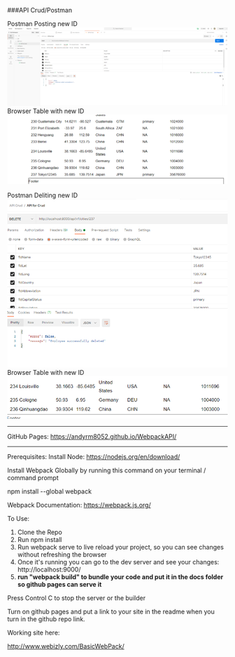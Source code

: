 ###API Crud/Postman

Postman Posting new ID
![Adding New id](./src/img/newid.png)
Browser Table with new ID
![Adding New id](./src/img/newid2.png)

Postman Deliting new ID
![Adding New id](./src/img/deleteid.png)
Browser Table with new ID
![Adding New id](./src/img/deleteid2.png)



-------------------------
GitHub Pages:
https://andyrm8052.github.io/WebpackAPI/

--------------------------------------
Prerequisites:
Install Node:
https://nodejs.org/en/download/


Install Webpack Globally by running this command on your terminal / command prompt

npm install --global webpack

Webpack Documentation: https://webpack.js.org/

To Use:

1.  Clone the Repo
2.  Run npm install
3.  Run webpack serve to live reload your project, so you can see changes without refreshing the browser
4.  Once it's running you can go to the dev server and see your changes: http://localhost:9000/
5.  **run "webpack build" to bundle your code and put it in the docs folder so github pages can serve it**

Press Control C to stop the server or the builder

Turn on github pages and put a link to your site in the readme when you turn in the github repo link.

Working site here:

http://www.webizly.com/BasicWebPack/
